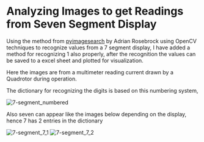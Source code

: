 # Analyzing Images to get Readings from Seven Segment Display

Using the method from [pyimagesearch](https://pyimagesearch.com/2017/02/13/recognizing-digits-with-opencv-and-python/) by Adrian Rosebrock using OpenCV techniques to recognize values from a 7 segment display, I have added a method for recognizing 1 also properly, after the recognition the values can be saved to a excel sheet and plotted for visualization.

Here the images are from a multimeter reading current drawn by a Quadrotor during operation.

The dictionary for recognizing the digits is based on this numbering system,

![7-segment_numbered](https://user-images.githubusercontent.com/106291484/183712663-c7e4a0fd-fbbf-4817-9a3f-e8de26ffc9d5.png)

Also seven can appear like the images below depending on the display, hence 7 has 2 entries in the dictionary

![7-segment_7_1](https://user-images.githubusercontent.com/106291484/183712697-661de960-0612-46d0-9cfe-02287214cb3f.png)
![7-segment_7_2](https://user-images.githubusercontent.com/106291484/183712733-827032b9-be1e-49c4-80bf-b7840a830016.png)



